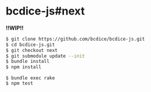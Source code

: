 # bcdice-js#next

**!!WIP!!**


```bash
$ git clone https://github.com/bcdice/bcdice-js.git
$ cd bcdice-js.git
$ git checkout next
$ git submodule update --init
$ bundle install
$ npm install
```

```
$ bundle exec rake
$ npm test
```
